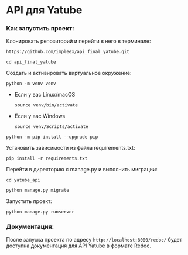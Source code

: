 # API для Yatube

### Как запустить проект:

Клонировать репозиторий и перейти в него в терминале:

```
https://github.com/impleex/api_final_yatube.git
```

```
cd api_final_yatube
```

Cоздать и активировать виртуальное окружение:

```
python -m venv venv
```

* Если у вас Linux/macOS

    ```
    source venv/bin/activate
    ```

* Если у вас Windows

    ```
    source venv/Scripts/activate
    ```

```
python -m pip install --upgrade pip
```

Установить зависимости из файла requirements.txt:

```
pip install -r requirements.txt
```

Перейти в директорию с manage.py и выполнить миграции:

```
cd yatube_api
```

```
python manage.py migrate
```

Запустить проект:

```
python manage.py runserver
```

### Документация:

После запуска проекта по адресу `http://localhost:8000/redoc/` будет доступна документация для API Yatube в формате Redoc.
